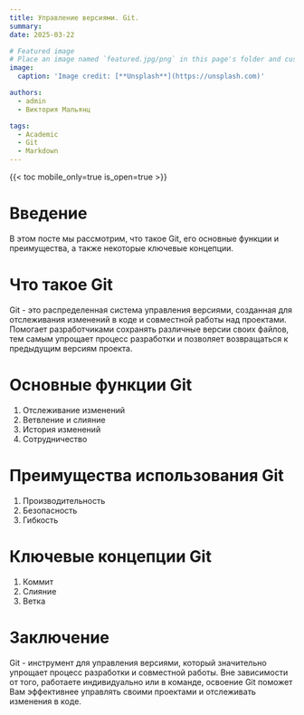 ```yaml
---
title: Управление версиями. Git.
summary: 
date: 2025-03-22

# Featured image
# Place an image named `featured.jpg/png` in this page's folder and customize its options here.
image:
  caption: 'Image credit: [**Unsplash**](https://unsplash.com)'

authors:
  - admin
  - Виктория Мальянц

tags:
  - Academic
  - Git
  - Markdown
---
```


{{< toc mobile_only=true is_open=true >}}

# Введение
 
В этом посте мы рассмотрим, что такое Git, его основные функции и преимущества, а также некоторые ключевые концепции.

# Что такое Git

Git - это распределенная система управления версиями, созданная для отслеживания изменений в коде и совместной работы над проектами. Помогает разработчиками сохранять различные версии своих файлов, тем самым упрощает процесс разработки и позволяет возвращаться к предыдущим версиям проекта.

# Основные функции Git

1. Отслеживание изменений
2. Ветвление и слияние
3. История изменений
4. Сотрудничество

# Преимущества использования Git

1. Производительность
2. Безопасность
3. Гибкость

# Ключевые концепции Git
1. Коммит
2. Слияние
3. Ветка 

# Заключение

Git - инструмент для управления версиями, который значительно упрощает процесс разработки и совместной работы. Вне зависимости от того, работаете индивидуально или в команде, освоение Git поможет Вам эффективнее управлять своими проектами и отслеживать изменения в коде.













